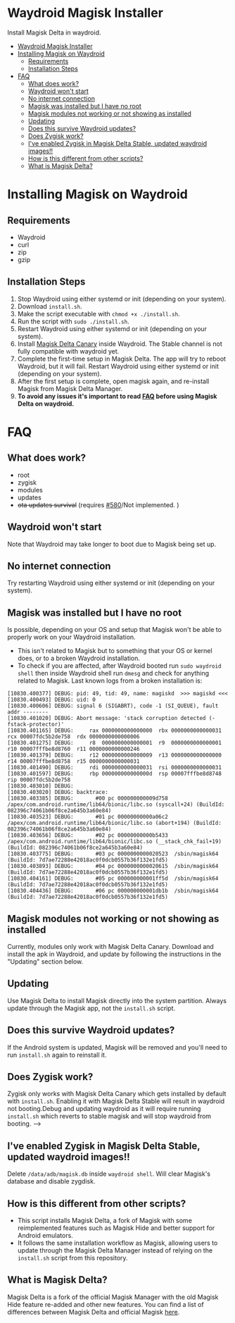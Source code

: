 # Waydroid Magisk Installer
Install Magisk Delta in waydroid. 

- [Waydroid Magisk Installer](#waydroid-magisk-installer)
- [Installing Magisk on Waydroid](#installing-magisk-on-waydroid)
  - [Requirements](#requirements)
  - [Installation Steps](#installation-steps)
- [FAQ](#faq)
  - [What does work?](#what-does-work)
  - [Waydroid won't start](#waydroid-wont-start)
  - [No internet connection](#no-internet-connection)
  - [Magisk was installed but I have no root](#magisk-was-installed-but-i-have-no-root)
  - [Magisk modules not working or not showing as installed](#magisk-modules-not-working-or-not-showing-as-installed)
  - [Updating](#updating)
  - [Does this survive Waydroid updates?](#does-this-survive-waydroid-updates)
  - [Does Zygisk work?](#does-zygisk-work)
  - [I've enabled Zygisk in Magisk Delta Stable, updated waydroid images!!](#ive-enabled-zygisk-in-magisk-delta-stable-updated-waydroid-images)
  - [How is this different from other scripts?](#how-is-this-different-from-other-scripts)
  - [What is Magisk Delta?](#what-is-magisk-delta)

# Installing Magisk on Waydroid

## Requirements
* Waydroid 
* curl 
* zip
* gzip

## Installation Steps
1. Stop Waydroid using either systemd or init (depending on your system).
2. Download `install.sh`.
3. Make the script executable with `chmod +x ./install.sh`.
4. Run the script with `sudo ./install.sh`.
5. Restart Waydroid using either systemd or init (depending on your system).
6. Install [Magisk Delta Canary](https://huskydg.github.io/magisk-files/) inside Waydroid. The Stable channel is not fully compatible with waydroid yet.
7. Complete the first-time setup in Magisk Delta. The app will try to reboot Waydroid, but it will fail. Restart Waydroid using either systemd or init (depending on your system).
8. After the first setup is complete, open magisk again, and re-install Magisk from Magisk Delta Manager.
9. **To avoid any issues it's important to read [FAQ](#faq) before using Magisk Delta on waydroid.**

# FAQ

## What does work?
* root
* zygisk
* modules
* updates
* ~~ota updates survival~~ (requires [#580](https://github.com/waydroid/waydroid/pull/580)/Not implemented. )

## Waydroid won't start
Note that Waydroid may take longer to boot due to Magisk being set up.

## No internet connection
Try restarting Waydroid using either systemd or init (depending on your system).

## Magisk was installed but I have no root
Is possible, depending on your OS and setup that Magisk won't be able to properly work on your Waydroid installation.
 * This isn't related to Magisk but to something that your OS or kernel does, or to a broken Waydroid installation.
 * To check if you are affected, after Waydroid booted run `sudo waydroid shell` then inside Waydroid shell run `dmesg` and check for anything related to Magisk. Last known logs from a broken installation is:
 ```
 [10830.400377] DEBUG: pid: 49, tid: 49, name: magiskd  >>> magiskd <<<
[10830.400493] DEBUG: uid: 0
[10830.400606] DEBUG: signal 6 (SIGABRT), code -1 (SI_QUEUE), fault addr --------
[10830.401020] DEBUG: Abort message: 'stack corruption detected (-fstack-protector)'
[10830.401165] DEBUG:     rax 0000000000000000  rbx 0000000000000031  rcx 00007fdc5b2de758  rdx 0000000000000006
[10830.401275] DEBUG:     r8  0000000000000001  r9  0000000000000001  r10 00007fffbe8d8760  r11 0000000000000246
[10830.401379] DEBUG:     r12 0000000000000009  r13 0000000000000000  r14 00007fffbe8d8758  r15 0000000000000031
[10830.401490] DEBUG:     rdi 0000000000000031  rsi 0000000000000031
[10830.401597] DEBUG:     rbp 000000000000000d  rsp 00007fffbe8d8748  rip 00007fdc5b2de758
[10830.403010] DEBUG: 
[10830.403020] DEBUG: backtrace:
[10830.403385] DEBUG:       #00 pc 000000000009d758  /apex/com.android.runtime/lib64/bionic/libc.so (syscall+24) (BuildId: 082396c74061b06f8ce2a645b3a60e84)
[10830.403523] DEBUG:       #01 pc 00000000000a06c2  /apex/com.android.runtime/lib64/bionic/libc.so (abort+194) (BuildId: 082396c74061b06f8ce2a645b3a60e84)
[10830.403656] DEBUG:       #02 pc 00000000000b5433  /apex/com.android.runtime/lib64/bionic/libc.so (__stack_chk_fail+19) (BuildId: 082396c74061b06f8ce2a645b3a60e84)
[10830.403775] DEBUG:       #03 pc 0000000000020523  /sbin/magisk64 (BuildId: 7d7ae72288e42018ac0f0dcb0557b36f132e1fd5)
[10830.403893] DEBUG:       #04 pc 0000000000020615  /sbin/magisk64 (BuildId: 7d7ae72288e42018ac0f0dcb0557b36f132e1fd5)
[10830.404161] DEBUG:       #05 pc 000000000001ff5d  /sbin/magisk64 (BuildId: 7d7ae72288e42018ac0f0dcb0557b36f132e1fd5)
[10830.404436] DEBUG:       #06 pc 000000000001db1b  /sbin/magisk64 (BuildId: 7d7ae72288e42018ac0f0dcb0557b36f132e1fd5)
 ``` 

## Magisk modules not working or not showing as installed
Currently, modules only work with Magisk Delta Canary. Download and install the apk in Waydroid, and update by following the instructions in the "Updating" section below.

## Updating
Use Magisk Delta to install Magisk directly into the system partition. Always update through the Magisk app, not the `install.sh` script.

## Does this survive Waydroid updates?
If the Android system is updated, Magisk will be removed and you'll need to run `install.sh` again to reinstall it.

## Does Zygisk work?
Zygisk only works with Magisk Delta Canary which gets installed by default with `install.sh`. Enabling it with Magisk Delta Stable will result in waydroid not booting.Debug and updating waydroid as it will require running `install.sh` which reverts to stable magisk and will stop waydroid from booting. -->

## I've enabled Zygisk in Magisk Delta Stable, updated waydroid images!!
Delete `/data/adb/magisk.db` inside `waydroid shell`. Will clear Magisk's database and disable zygdisk.

## How is this different from other scripts?
* This script installs Magisk Delta, a fork of Magisk with some reimplemented features such as Magisk Hide and better support for Android emulators.
* It follows the same installation workflow as Magisk, allowing users to update through the Magisk Delta Manager instead of relying on the `install.sh` script from this repository.

## What is Magisk Delta?
Magisk Delta is a fork of the official Magisk Manager with the old Magisk Hide feature re-added and other new features. You can find a list of differences between Magisk Delta and official Magisk [here](https://github.com/HuskyDG/magisk-files/blob/main/note_stable.md#diffs-to-official-magisk).

